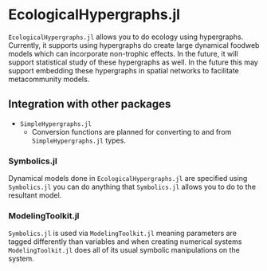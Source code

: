# EcologicalHypergraphs.jl

`EcologicalHypergraphs.jl` allows you to do ecology using hypergraphs. Currently, it 
supports using hypergraphs do create large dynamical foodweb models which can incorporate
non-trophic effects. In the future, it will support statistical study of these hypergraphs
as well. In the future this may support embedding these hypergraphs in spatial networks
to facilitate metacommunity models.

## Integration with other packages

* `SimpleHypergraphs.jl`
    * Conversion functions are planned for converting to and from `SimpleHypergraphs.jl`
    types.

### Symbolics.jl

Dynamical models done in `EcologicalHypergraphs.jl` are specified using `Symbolics.jl` you
can do anything that `Symbolics.jl` allows you to do to the resultant model.

### ModelingToolkit.jl

`Symbolics.jl` is used via `ModelingToolkit.jl` meaning parameters are tagged differently
than variables and when creating numerical systems `ModelingToolkit.jl` does all of its
usual symbolic manipulations on the system.